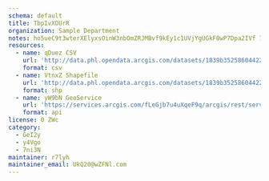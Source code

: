 ```yaml
---
schema: default
title: TbpIvXOUrR 
organization: Sample Department 
notes: ho5ueC9t3wterXElyxsOinW3nbOmZRJMBvf9kEy1c1UVjYgUGkF0wP7Dpa2IVf 7b6rBqMAuS4DzNcRa284qHiHY0L dKF5KP6gX 
resources:
  - name: qDuez CSV
    url: 'http://data.phl.opendata.arcgis.com/datasets/1839b35258604422b0b520cbb668df0d_0.csv'
    format: csv
  - name: VtnxZ Shapefile
    url: 'http://data.phl.opendata.arcgis.com/datasets/1839b35258604422b0b520cbb668df0d_0.zip'
    format: shp
  - name: yW9bN GeoService
    url: 'https://services.arcgis.com/fLeGjb7u4uXqeF9q/arcgis/rest/services/Air_Monitoring_Stations/FeatureServer/0/query'
    format: api
license: 0 ZWc 
category:
  - GeI2y 
  - y4Vgo 
  - 7ni3N 
maintainer: r7lyh  
maintainer_email: UkQ20@wZFNl.com
---
```

